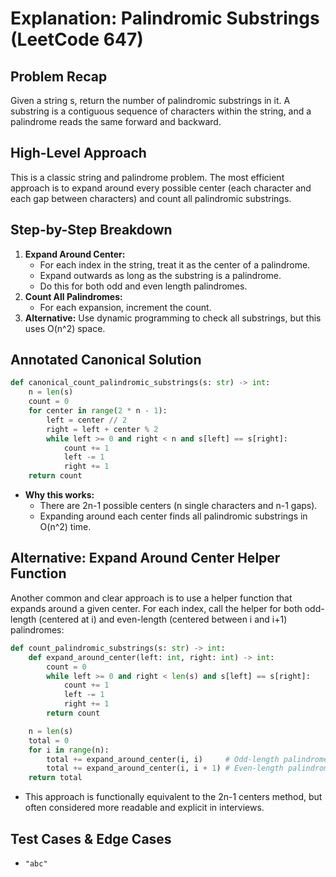 # Explanation: Palindromic Substrings (LeetCode 647)

## Problem Recap
Given a string s, return the number of palindromic substrings in it. A substring is a contiguous sequence of characters within the string, and a palindrome reads the same forward and backward.

## High-Level Approach
This is a classic string and palindrome problem. The most efficient approach is to expand around every possible center (each character and each gap between characters) and count all palindromic substrings.

## Step-by-Step Breakdown
1. **Expand Around Center:**
   - For each index in the string, treat it as the center of a palindrome.
   - Expand outwards as long as the substring is a palindrome.
   - Do this for both odd and even length palindromes.
2. **Count All Palindromes:**
   - For each expansion, increment the count.
3. **Alternative:** Use dynamic programming to check all substrings, but this uses O(n^2) space.

## Annotated Canonical Solution
```python
def canonical_count_palindromic_substrings(s: str) -> int:
    n = len(s)
    count = 0
    for center in range(2 * n - 1):
        left = center // 2
        right = left + center % 2
        while left >= 0 and right < n and s[left] == s[right]:
            count += 1
            left -= 1
            right += 1
    return count
```
- **Why this works:**
  - There are 2n-1 possible centers (n single characters and n-1 gaps).
  - Expanding around each center finds all palindromic substrings in O(n^2) time.

## Alternative: Expand Around Center Helper Function
Another common and clear approach is to use a helper function that expands around a given center. For each index, call the helper for both odd-length (centered at i) and even-length (centered between i and i+1) palindromes:

```python
def count_palindromic_substrings(s: str) -> int:
    def expand_around_center(left: int, right: int) -> int:
        count = 0
        while left >= 0 and right < len(s) and s[left] == s[right]:
            count += 1
            left -= 1
            right += 1
        return count

    n = len(s)
    total = 0
    for i in range(n):
        total += expand_around_center(i, i)     # Odd-length palindromes
        total += expand_around_center(i, i + 1) # Even-length palindromes
    return total
```
- This approach is functionally equivalent to the 2n-1 centers method, but often considered more readable and explicit in interviews.

## Test Cases & Edge Cases
- `"abc"`